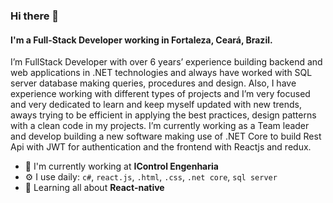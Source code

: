 ### Hi there 👋

#### I'm a Full-Stack Developer working in Fortaleza, Ceará, Brazil.

I’m FullStack Developer with over 6 years’ experience building backend and web applications in .NET technologies and always have worked with SQL server database making queries, procedures and design. Also, I have experience working with different types of projects and I’m very focused and very dedicated to learn and keep myself updated with new trends, aways trying to be efficient in applying the best practices, design patterns with a clean code in my projects. I’m currently working as a Team leader and develop building a new software making use of .NET Core to build Rest Api with JWT for authentication and the frontend with Reactjs and redux.


- 🏢 I'm currently working at **IControl Engenharia**
- ⚙️ I use daily: `c#`, `react.js`, `.html`, `.css`, `.net core`, `sql server`
- 🌱 Learning all about **React-native**
